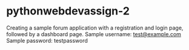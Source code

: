 # pythonwebdevassign-2
Creating a sample forum application with a registration and login page, followed by a dashboard page. 
Sample username: test@example.com
Sample password: testpassword
